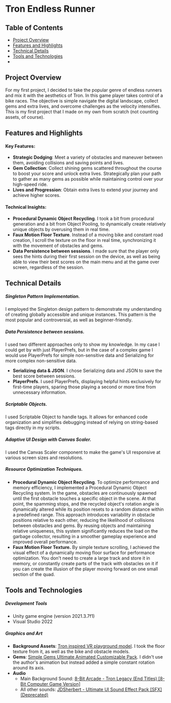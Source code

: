 # Tron Endless Runner

## Table of Contents
* [Project Overview](#project-overview)
* [Features and Highlights](#features-and-highlights)
* [Technical Details](#technical-details)
* [Tools and Technologies](#tools-and-technologies)
* 


## Project Overview
For my first project, I decided to take the popular genre of endless runners and mix it with the aesthetics of Tron. In this game player takes control of a bike races. The objective is simple navigate the digital landscape, collect gems and extra lives, and overcome challenges as the velocity intensifies. This is my first project that I made on my own from scratch (not counting assets, of course).

## Features and Highlights
#### Key Features:
* **Strategic Dodging**: Meet a variety of obstacles and maneuver between them, avoiding collisions and saving points and lives.
* **Gem Collection**: Collect shining gems scattered throughout the course to boost your score and unlock extra lives. Strategically plan your path to gather as many gems as possible while maintaining control over your high-speed ride.
* **Lives and Progression**: Obtain extra lives to extend your journey and achieve higher scores. 

#### Technical Insights:
* **Procedural Dynamic Object Recycling**. I took a bit from procedural generation and a bit from Object Pooling, to dynamically create relatively unique objects by overusing them in real time.
* **Faux Motion Floor Texture**. Instead of a moving bike and constant road creation, I scroll the texture on the floor in real time, synchronizing it with the movement of obstacles and gems.
* **Data Persistence between sessions**. I made sure that the player only sees the hints during their first session on the device, as well as being able to view their best scores on the main menu and at the game over screen, regardless of the session.


## Technical Details
##### Singleton Pattern Implementation.
I employed the Singleton design pattern to demonstrate my understanding of creating globally accessible and unique instances. This pattern is the most popular and controversial, as well as beginner-friendly. 

##### Data Persistence between sessions. 
I used two different approaches only to show my knowledge. In my case I could get by with just PlayerPrefs, but in the case of a complex game I would use PlayerPrefs for simple non-sensitive data and Serializing for more complex non-sensitive data.
* **Serializing data & JSON**. I chose Serializing data and JSON to save the best score between sessions. 
* **PlayerPrefs**. I used PlayerPrefs, displaying helpful hints exclusively for first-time players, sparing those playing a second or more time from unnecessary information.

##### Scriptable Objects.
I used Scriptable Object to handle tags. It allows for enhanced code organization and simplifies debugging instead of relying on string-based tags directly in my scripts.

##### Adaptive UI Design with Canvas Scaler.
I used the Canvas Scaler component to make the game's UI responsive at various screen sizes and resolutions.

##### Resource Optimization Techniques.
* **Procedural Dynamic Object Recycling**. To optimize performance and memory efficiency, I implemented a Procedural Dynamic Object Recycling system. In the game, obstacles are continuously spawned until the first obstacle touches a specific object in the scene. At that point, the spamming stops, and the recycled object's rotation angle is dynamically altered while its position resets to a random distance within a predefined range. This approach introduces variability in obstacle positions relative to each other, reducing the likelihood of collisions between obstacles and gems. By reusing objects and maintaining relative uniqueness, this system significantly reduces the load on the garbage collector, resulting in a smoother gameplay experience and improved overall performance.
* **Faux Motion Floor Texture.** By simple texture scrolling, I achieved the visual effect of a dynamically moving floor surface for performance optimization. You don't need to create a large track and store it in memory, or constantly create parts of the track with obstacles on it if you can create the illusion of the player moving forward on one small section of the quad.

## Tools and Technologies
##### Development Tools
* Unity game engine (version 2021.3.7f1)
* Visual Studio 2022

##### Graphics and Art
* **Background Assets**: [Tron inspired VR playground model](https://skfb.ly/6xEqo). I took the floor texture from it, as well as the bike and obstacle models.
* **Gems**: [Simple Gems Ultimate Animated Customizable Pack](https://assetstore.unity.com/packages/3d/props/simple-gems-ultimate-animated-customizable-pack-73764). I didn't use the author's animation but instead added a simple constant rotation around its axis.
* **Audio**
   - Main Background Sound: [8-Bit Arcade - Tron Legacy (End Titles) [8-Bit Computer Game Version]](https://open.spotify.com/track/2TidjDeKyGnj0va4xt42Vu?si=fb93294c463a4a4c)
   - All other sounds: [JDSherbert - Ultimate UI Sound Effect Pack [SFX] (Deprecated)](https://assetstore.unity.com/packages/audio/sound-fx/ultimate-ui-sound-effect-pack-sfx-228228)
